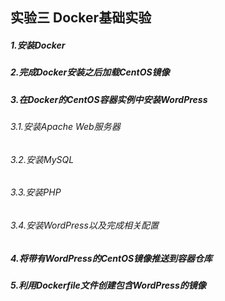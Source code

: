 ## **实验三 Docker基础实验**

##### 1.安装Docker

##### 2.完成Docker安装之后加载CentOS镜像

##### 3.在Docker的CentOS容器实例中安装WordPress

###### 3.1.安装Apache Web服务器

###### 3.2.安装MySQL

###### 3.3.安装PHP

###### 3.4.安装WordPress以及完成相关配置

##### 4.将带有WordPress的CentOS镜像推送到容器仓库

##### 5.利用Dockerfile文件创建包含WordPress的镜像